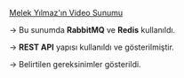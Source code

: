 [Melek Yılmaz'ın Video Sunumu](https://drive.google.com/file/d/176IzrnTGf5LWOJd6D49rbuRyrSVqdlht/view?usp=drive_link)

  → Bu sunumda **RabbitMQ** ve **Redis** kullanıldı. 
  
  → **REST API** yapısı kullanıldı ve gösterilmiştir.  
  
  → Belirtilen gereksinimler gösterildi.


